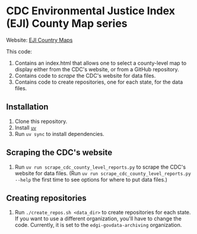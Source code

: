 # CDC Environmental Justice Index (EJI) County Map series

Website: [EJI Country Maps](https://willf.github.io/cdc_eji_county_level_reports/)

This code:

1. Contains an index.html that allows one to select a county-level map to display either from the CDC's website, or from a GitHub repository.
2. Contains code to _scrape_ the CDC's website for data files.
3. Contains code to create repositories, one for each state, for the data files.

## Installation

1. Clone this repository.
2. Install [`uv`](https://docs.astral.sh/uv/)
3. Run `uv sync` to install dependencies.

## Scraping the CDC's website

1. Run `uv run scrape_cdc_county_level_reports.py` to scrape the CDC's website for data files. (Run `uv run scrape_cdc_county_level_reports.py --help` the first time to see options for where to put data files.)

## Creating repositories

1. Run `./create_repos.sh <data_dir>` to create repositories for each state. If you want to use a different organization, you'll have to change the code. Currently, it is set to the `edgi-govdata-archiving` organization.
